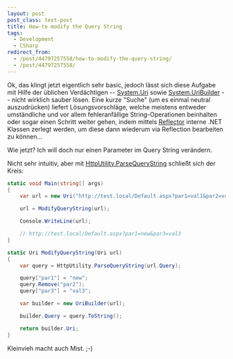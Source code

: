 ```yaml
---
layout: post
post_class: text-post
title: How-to modify the Query String
tags:
  - Development
  - CSharp
redirect_from:
  - /post/44797257558/how-to-modify-the-query-string/
  - /post/44797257558/
---
```

Ok, das klingt jetzt eigentlich sehr basic, jedoch lässt sich diese Aufgabe mit Hilfe der üblichen Verdächtigen -- [System.Uri][0] sowie [System.UriBuilder][1] -- nicht wirklich sauber lösen. Eine kurze "Suche" (um es einmal neutral auszudrücken) liefert Lösungsvorschläge, welche meistens entweder umständliche und vor allem fehleranfällige String-Operationen beinhalten oder sogar einen Schritt weiter gehen, indem mittels [Reflector][2] interne .NET Klassen zerlegt werden, um diese dann wiederum via Reflection bearbeiten zu können...

Wie jetzt? Ich will doch nur einen Parameter im Query String verändern.

Nicht sehr intuitiv, aber mit [HttpUtility.ParseQueryString][3] schließt sich der Kreis:

```csharp
static void Main(string[] args)
{
    var url = new Uri("http://test.local/Default.aspx?par1=val1&par2=val2");

    url = ModifyQueryString(url);

    Console.WriteLine(url);

    // http://test.local/Default.aspx?par1=new&par3=val3
}

static Uri ModifyQueryString(Uri url)
{
    var query = HttpUtility.ParseQueryString(url.Query);

    query["par1"] = "new";
    query.Remove("par2");
    query["par3"] = "val3";

    var builder = new UriBuilder(url);

    builder.Query = query.ToString();

    return builder.Uri;
}
```

Kleinvieh macht auch Mist. ;-)

[0]: https://msdn.microsoft.com/library/system.uri
[1]: https://msdn.microsoft.com/library/system.uribuilder
[2]: https://de.wikipedia.org/wiki/.NET_Reflector
[3]: https://msdn.microsoft.com/library/system.web.httputility.parsequerystring
